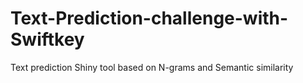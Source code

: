 # Text-Prediction-challenge-with-Swiftkey
Text prediction Shiny tool based on N-grams and Semantic similarity  
